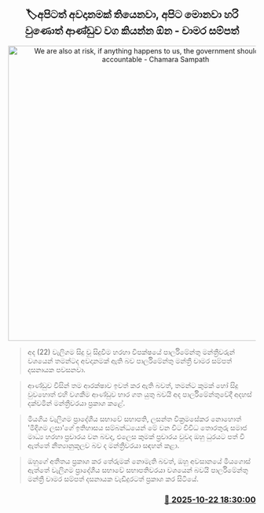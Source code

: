 <p align='center'><b><h2 align='center' title='We are also at risk, if anything happens to us, the government should be held accountable - Chamara Sampath'>🏷අපිටත් අවදානමක් තියෙනවා, අපිට මොනවා හරි වුණොත් ආණ්ඩුව වග කියන්න ඕන - චාමර සම්පත්</h2></b></p>
<p align='center'><img src='https://helakuru.sgp1.cdn.digitaloceanspaces.com/esana/images/lib/chamara-sampath-dasanayake-parliment-budget.jpg' width='600' alt='We are also at risk, if anything happens to us, the government should be held accountable - Chamara Sampath'></p>

> අද (22) වැලිගම සිදු වූ සිදුවීම හරහා විපක්ෂයේ පාර්ලිමේන්තු මන්ත්‍රීවරුන් වශයෙන් තමන්ටද අවදානමක් ඇති බව පාර්ලිමේන්තු මන්ත්‍රී චාමර සම්පත් දසනායක පවසනවා.

> ආණ්ඩුව විසින් තම ආරක්ෂාව ඉවත් කර ඇති බවත්, තමන්ට කුමක් හෝ සිදු වුවහොත් එහි වගකීම ආණ්ඩුව භාර ගත යුතු බවයි අද පාර්ලිමේන්තුවේදී අදහස් දක්වමින් මන්ත්‍රීවරයා ප්‍රකාශ කළේ.

> මියගිය වැලිගම ප්‍රාදේශීය සභාවේ සභාපති, ලසන්ත වික්‍රමසේකර නොහොත් 'මිදිගම ලසා'ගේ ඉතිහාසය සම්බන්ධයෙන් මේ වන විට විවිධ තොරතුරු සමාජ මාධ්‍ය හරහා ප්‍රචාරය වන බවද, එලෙස කුමක් ප්‍රචාරය වුවද ඔහු ධුරයට පත් වී ඇත්තේ නීත්‍යානුකූලව බව ද මන්ත්‍රීවරයා සඳහන් කළා.

> ඔහුගේ අතීතය ප්‍රකාශ කර තේරුමක් නොමැති බවත්, ඔහු අවසානයේ මියගොස් ඇත්තේ වැලිගම ප්‍රාදේශීය සභාවේ සභාපතිවරයා වශයෙන් බවයි පාර්ලිමේන්තු මන්ත්‍රී චාමර සම්පත් දසනායක වැඩිදුරටත් ප්‍රකාශ කර සිටියේ.



<h3 align='right'><a href='https://www.helakuru.lk/esana/p/114702/'>📅 2025-10-22 18:30:00</a></h3>
